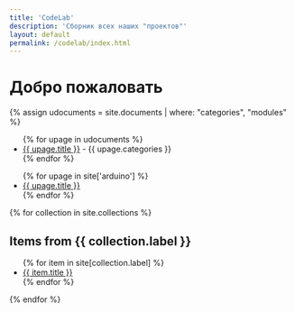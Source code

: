 ```yaml
---
title: 'CodeLab'
description: 'Сборник всех наших "проектов"'
layout: default
permalink: /codelab/index.html
---
```


# Добро пожаловать


{% assign udocuments = site.documents | where: "categories", "modules" %}
<ul class="uk-list">
{% for upage in udocuments %}
  <li><a href="{{ upage.url }}">{{ upage.title }}</a> - {{ upage.categories }}</li>
{% endfor %}
</ul>



<ul>
{% for upage in site['arduino'] %}
  <li><a href="{{ upage.url }}">{{ upage.title }}</a></li>
{% endfor %}
</ul>



{% for collection in site.collections %}
  <h2>Items from {{ collection.label }}</h2>
  <ul>
    {% for item in site[collection.label] %}
      <li><a href="{{ item.url }}">{{ item.title }}</a></li>
    {% endfor %}
  </ul>
{% endfor %}
